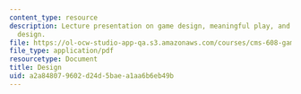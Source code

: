 ```yaml
---
content_type: resource
description: Lecture presentation on game design, meaningful play, and iterative game
  design.
file: https://ol-ocw-studio-app-qa.s3.amazonaws.com/courses/cms-608-game-design-spring-2008/a2a848079602d24d5baea1aa6b6eb49b_MITCMS_608s08_lec02.pdf
file_type: application/pdf
resourcetype: Document
title: Design
uid: a2a84807-9602-d24d-5bae-a1aa6b6eb49b
---
```

